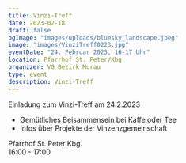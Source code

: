 ```yaml
---
title: Vinzi-Treff
date: 2023-02-18
draft: false
bgImage: "images/uploads/bluesky_landscape.jpeg"
image: "images/VinziTreff0223.jpg"
eventDate: "24. Februar 2023, 16-17 Uhr"
location: Pfarrhof St. Peter/Kbg
organizer: VG Bezirk Murau
type: event
description: Vinzi-Treff
---
```

Einladung zum Vinzi-Treff am 24.2.2023
 <!--more-->
- Gemütliches Beisammensein bei Kaffe oder Tee
- Infos über Projekte der Vinzenzgemeinschaft  

Pfarrhof St. Peter Kbg.  
16:00 - 17:00